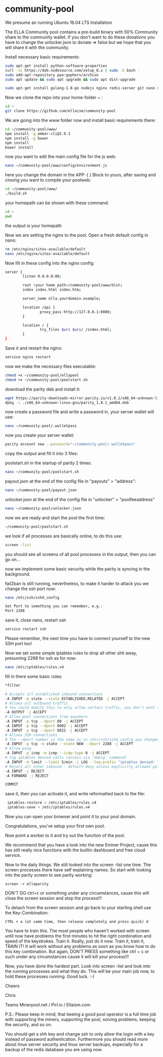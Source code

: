 # community-pool

We presume an running Ubuntu 16.04 LTS Installation

The ELLA Community pool contains a pre-build binary with 50% Community share to the community wallet. If you don't want to do these donations you have to change the unlocker.json to donate => false but we hope that you will share it with the community.


Install necessary basic requirements:
```bash
sudo apt-get install python-software-properties
curl -sL https://deb.nodesource.com/setup_8.x | sudo -E bash -
sudo add-apt-repository ppa:gophers/archive
sudo apt update && sudo apt upgrade && sudo apt dist-upgrade

sudo apt-get install golang-1.8-go nodejs nginx redis-server git nano screen dpkg wget fail2ban iptables iptables-persistent
```

Now we clone the repo into your home-folder ~ :
```bash
cd ~
git clone https://github.com/ellaism/community-pool
```

We are going into the www folder now and install basic requirements there:
```bash
cd ~/community-pool/www/
npm install -g ember-cli@2.9.1
npm install -g bower
npm install
bower install
```

now you want to edit the main config file for the js web:
```bash
nano ~/community-pool/www/config/environment.js
```
here you change the domain in the APP: { } Block to yours, after saving and closing you want to compile your poolweb:
```bash
cd ~/community-pool/www/
./build.sh
```

your homepath can be shown with these command:
```bash
cd ~
pwd
```
the output is your homepath

Now we are setting the nginx to the pool. Open a fresh default config in nano:
```bash
rm /etc/nginx/sites-available/default
nano /etc/nginx/sites-available/default
```

Now fill in these config into the nginx config: 
```bash
server {
        listen 0.0.0.0:80;

        root <your home path>/community-pool/www/dist;
        index index.html index.htm;

        server_name ella.yourdomain.example;

        location /api {
                proxy_pass http://127.0.0.1:8080;
        }

        location / {
                try_files $uri $uri/ /index.html;
        }
}
```

Save it and restart the nginx:
```bash
service nginx restart
```

now we make the necessary files executable:
```bash
chmod +x ~/community-pool/ellapool
chmod +x ~/community-pool/poolstart.sh
```

download the parity deb and install it: 
```bash
wget https://parity-downloads-mirror.parity.io/v1.8.1/x86_64-unknown-linux-gnu/parity_1.8.1_amd64.deb
dpkg -i ./x86_64-unknown-linux-gnu/parity_1.8.1_amd64.deb
```

now create a password file and write a password in, your server wallet will use:
```bash
nano ~/community-pool/.walletpass

```

now you create your server wallet:
```bash
parity account new --password="~/community-pool/.walletpass"
```

copy the output and fill it into 3 files:

poolstart.sh in the startup of parity 2 times:
```bash
nano ~/community-pool/poolstart.sh
```

payout.json at the end of the config file in "payouts" > "address":
```bash
nano ~/community-pool/payout.json
```

unlocker.json at the end of the config file in "unlocker" > "poolfeeaddress"
```bash
nano ~/community-pool/unlocker.json
```

now we are ready and start the pool the first time:
```bash
~/community-pool/poolstart.sh
```

we look if all processes are basically online, to do this use:
```bash
screen -list
```
you should see all screens of all pool processes in the output, then you can go on... 

now we implement some basic security while the parity is syncing in the background.

fail2ban is still running, nevertheless, to make it harder to attack you we change the ssh port now:
```bash
nano /etc/ssh/sshd_config

Set Port to something you can remember, e.g.:
Port 2288
```
save it, close nano, restart ssh
```bash
service restart ssh
```

Please remember, the next time you have to connect yourself to the new SSH port too! 

Now we set some simple iptables rules to drop all other shit away, presuming 2288 for ssh as for now:
```bash
nano /etc/iptables/rules.v4
```
fill in there some basic rules:
```bash
*filter

# Accepts all established inbound connections
-A INPUT -m state --state ESTABLISHED,RELATED -j ACCEPT
# Allows all outbound traffic
# You could modify this to only allow certain traffic, you don't want to unless you know what you are doing!
-A OUTPUT -j ACCEPT
# Allow pool connections from anywhere
-A INPUT -p tcp --dport 80 -j ACCEPT
-A INPUT -p tcp --dport 8002 -j ACCEPT
-A INPUT -p tcp --dport 8822 -j ACCEPT
# Allows SSH connections 
# The --dport number is the same as in /etc/ssh/sshd_config you changed before
-A INPUT -p tcp -m state --state NEW --dport 2288 -j ACCEPT
# Allow ping
-A INPUT -p icmp -m icmp --icmp-type 8 -j ACCEPT
# log iptables denied calls (access via 'dmesg' command)
-A INPUT -m limit --limit 5/min -j LOG --log-prefix "iptables denied: " --log-level 7
# Reject all other inbound - default deny unless explicitly allowed policy:
-A INPUT -j REJECT
-A FORWARD -j REJECT

COMMIT

```
save it, then you can activate it, and write reformatted back to the file:
```bash
 iptables-restore < /etc/iptables/rules.v4
 iptables-save > /etc/iptables/rules.v4
```

Now you can open your browser and point it to your pool domain. 

Congratulations, you've setup your first own pool.

Now point a worker to it and try out the function of the pool.

We recommend that you have a look into the new Eminer Project, cause this has still really nice functions with the builtin dashboard and free cloud service.

Now to the daily things. We still looked into the screen -list one time. 
The screen processes there have self explaining names. 
So start with looking into the parity screen to see parity working:
```
screen -r ellaparity
```
DON'T DO ctrl+c or something under any circumstances, cause this will close the screen session and stop the process!!!

To detach from the screen session and go back to your starting shell use the Key-Combination:
```
CTRL + a (at same time, then release completely and press quick) d 
```

You have to train this. The most people who haven't worked with screen until now have problems the first minutes to hit the right combination and speed of the keystrokes. Train it. Really, just do it now. Train it, train it, TRAIN IT! It will work without any problems as soon as you know how to do this key combination. But again, DON'T PRESS something like ctrl + c or such under any circumstances cause it will kill your process!!!

Now, you have done the hardest part. Look into screen -list and look into the running processes and what they do. This will be your main job now, to hold these processes running. Good luck. :-) 

Cheers

Chris 

Teams Minerpool.net / Pirl.io / Ellaism.com

P.S.:
Please keep in mind, that beeing a good pool operator is a full time job with supporting the miners, supporting the pool, solving problems, keeping the security, and so on. 

You should get a shh key and change ssh to only allow the login with a key instead of password authentication. Furthermore you should read more about linux server security and linux server backups, especially for a backup of the redis database you are using now.  


